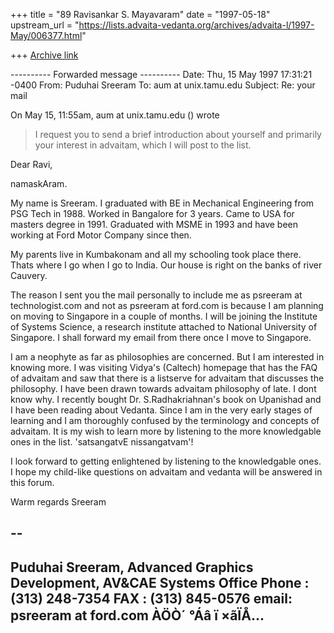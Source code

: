 +++
title = "89 Ravisankar S. Mayavaram"
date = "1997-05-18"
upstream_url = "https://lists.advaita-vedanta.org/archives/advaita-l/1997-May/006377.html"

+++
[Archive link](https://lists.advaita-vedanta.org/archives/advaita-l/1997-May/006377.html)

---------- Forwarded message ----------
Date: Thu, 15 May 1997 17:31:21 -0400
From: Puduhai Sreeram <psreeram at ford.com>
To: aum at unix.tamu.edu
Subject: Re: your mail

On May 15, 11:55am, aum at unix.tamu.edu () wrote

> I request you to send a brief introduction about yourself and primarily
> your interest in advaitam, which I will post to the list.

Dear Ravi,

namaskAram.

My name is Sreeram. I graduated with BE in Mechanical Engineering from PSG Tech
in 1988. Worked in Bangalore for 3 years. Came to USA for masters degree in
1991. Graduated with MSME in 1993 and have been working at Ford Motor Company
since then.

My parents live in Kumbakonam and all my schooling took place there. Thats
where I go when I go to India. Our house is right on the banks of river
Cauvery.

The reason I sent you the mail personally to include me as
psreeram at technologist.com and not as psreeram at ford.com is because I am planning
on moving to Singapore in a couple of months. I will be joining the Institute
of Systems Science, a research institute attached to National University of
Singapore. I shall forward my email from there once I move to Singapore.

I am a neophyte as far as philosophies are concerned. But I am interested in
knowing more. I was visiting Vidya's (Caltech) homepage that has the FAQ of
advaitam and saw that there is a listserve for advaitam that discusses the
philosophy. I have been drawn towards advaitam philosophy of late. I dont know
why. I recently bought Dr. S.Radhakriahnan's book on Upanishad and I have been
reading about Vedanta. Since I am in the very early stages of learning and I am
thoroughly confused by the terminology and concepts of advaitam. It is my wish
to learn more by listening to the more knowledgable ones in the list.
'satsangatvE nissangatvam'!

I look forward to getting enlightened by listening to the knowledgable ones. I
hope my child-like questions on advaitam and vedanta will be answered in this
forum.

Warm regards
Sreeram

-- 
--------------------------------------------------------------
Puduhai Sreeram, Advanced Graphics Development, AV&CAE Systems
Office Phone : (313) 248-7354             FAX : (313) 845-0576
		     email: psreeram at ford.com
			ÀÖÒ´ °Áâ ï ×ãÏÅ...
--------------------------------------------------------------

